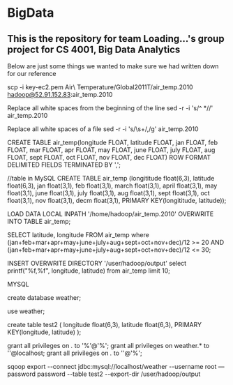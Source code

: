 # BigData

<h2>This is the repository for team Loading...'s group project for CS 4001, Big Data Analytics </h2>

Below are just some things we wanted to make sure we had written down for our reference

scp -i key-ec2.pem Air\ Temperature/Global2011T/air_temp.2010 hadoop@52.91.152.83:air_temp.2010

Replace all white spaces from the beginning of the line
sed -r -i 's/^ *//' air_temp.2010

Replace all white spaces of a file
sed -r -i 's/\s+/,/g' air_temp.2010

CREATE TABLE air_temp(longitude FLOAT, latitude FLOAT, jan FLOAT, feb FLOAT, mar FLOAT, apr FLOAT, may FLOAT, june FLOAT, july FLOAT, aug FLOAT, sept FLOAT, oct FLOAT, nov FLOAT, dec FLOAT) ROW FORMAT DELIMITED FIELDS TERMINATED BY ','; 

//table in MySQL
CREATE TABLE air_temp (longititude float(6,3), latitude float(6,3), jan float(3,1), feb float(3,1), march float(3,1), april float(3,1), may float(3,1), june float(3,1), july float(3,1), aug float(3,1), sept float(3,1), oct float(3,1), nov float(3,1), decm float(3,1), PRIMARY KEY(longititude, latitude));

LOAD DATA LOCAL INPATH '/home/hadoop/air_temp.2010' OVERWRITE INTO TABLE air_temp; 

SELECT latitude, longitude FROM air_temp where (jan+feb+mar+apr+may+june+july+aug+sept+oct+nov+dec)/12 >= 20 AND (jan+feb+mar+apr+may+june+july+aug+sept+oct+nov+dec)/12 <= 30;

INSERT OVERWRITE DIRECTORY '/user/hadoop/output' select printf("%f,%f", longitude, latitude) from air_temp limit 10;

MYSQL

create database weather;

use weather;

create table test2 (
longitude float(6,3),
latitude float(6,3),
PRIMARY KEY(longitude, latitude)
);

grant all privileges on *.* to '%'@'%';
grant all privileges on weather.* to ''@localhost;
 grant all privileges on *.* to ''@'%';

sqoop export --connect jdbc:mysql://localhost/weather --username root —password password --table test2 --export-dir /user/hadoop/output
